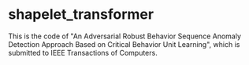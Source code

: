 # shapelet_transformer
This is the code of "An Adversarial Robust Behavior Sequence Anomaly Detection Approach Based on Critical Behavior Unit Learning", which is submitted to IEEE Transactions of Computers.
